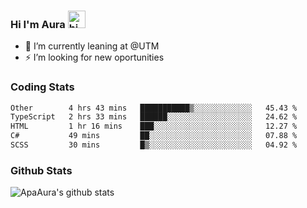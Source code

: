 ### Hi I'm Aura <img src="https://user-images.githubusercontent.com/1303154/88677602-1635ba80-d120-11ea-84d8-d263ba5fc3c0.gif" width="28px" alt="hi">

- 🔭 I’m currently leaning at @UTM
- ⚡ I’m looking for new oportunities


### Coding Stats

<!--START_SECTION:waka-->

```txt
Other        4 hrs 43 mins   ███████████▒░░░░░░░░░░░░░   45.43 %
TypeScript   2 hrs 33 mins   ██████░░░░░░░░░░░░░░░░░░░   24.62 %
HTML         1 hr 16 mins    ███░░░░░░░░░░░░░░░░░░░░░░   12.27 %
C#           49 mins         ██░░░░░░░░░░░░░░░░░░░░░░░   07.88 %
SCSS         30 mins         █▒░░░░░░░░░░░░░░░░░░░░░░░   04.92 %
```

<!--END_SECTION:waka-->

### Github Stats

![ApaAura's github stats](https://github-readme-stats.vercel.app/api?username=ApaAura&count_private=true&theme=tokyonight&hide=contribs,prs)
